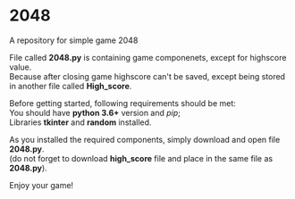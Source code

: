 # 2048
A repository for simple game 2048

File called **2048.py** is containing game componenets, except for highscore value.  
Because after closing game highscore can't be saved, except being stored in another file called **High_score**.  


Before getting started, following requirements should be met:  
You should have **python 3.6+** version and *pip*;  
Libraries **tkinter** and **random** installed.  


As you installed the required components, simply download and open file **2048.py**.  
(do not forget to download **high_score** file and place in the same file as **2048.py**). 

Enjoy your game!
